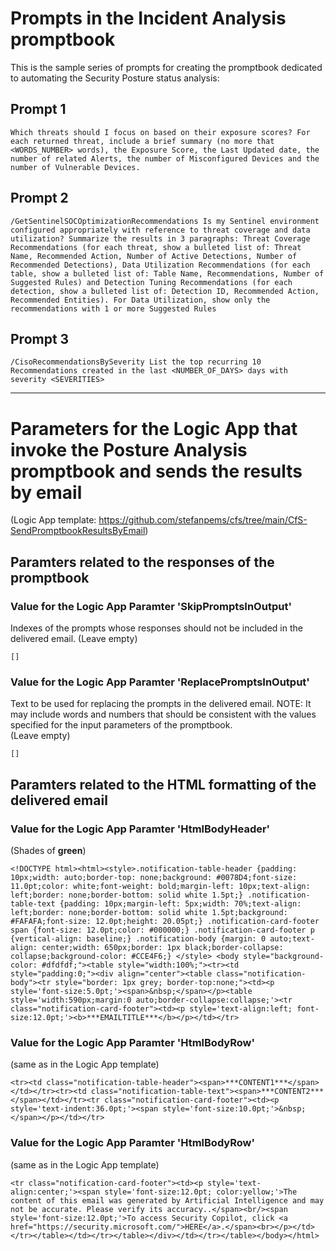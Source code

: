 # Prompts in the Incident Analysis promptbook

This is the sample series of prompts for creating the promptbook dedicated to automating the Security Posture status analysis:

## Prompt 1
```
Which threats should I focus on based on their exposure scores? For each returned threat, include a brief summary (no more that <WORDS_NUMBER> words), the Exposure Score, the Last Updated date, the number of related Alerts, the number of Misconfigured Devices and the number of Vulnerable Devices.
```

## Prompt 2
```
/GetSentinelSOCOptimizationRecommendations Is my Sentinel environment configured appropriately with reference to threat coverage and data utilization? Summarize the results in 3 paragraphs: Threat Coverage Recommendations (for each threat, show a bulleted list of: Threat Name, Recommended Action, Number of Active Detections, Number of Recommended Detections), Data Utilization Recommendations (for each table, show a bulleted list of: Table Name, Recommendations, Number of Suggested Rules) and Detection Tuning Recommendations (for each detection, show a bulleted list of: Detection ID, Recommended Action, Recommended Entities). For Data Utilization, show only the recommendations with 1 or more Suggested Rules
```

## Prompt 3
```
/CisoRecommendationsBySeverity List the top recurring 10 Recommendations created in the last <NUMBER_OF_DAYS> days with severity <SEVERITIES>
```


---

# Parameters for the Logic App that invoke the Posture Analysis promptbook and sends the results by email
(Logic App template: https://github.com/stefanpems/cfs/tree/main/CfS-SendPromptbookResultsByEmail)


## Paramters related to the responses of the promptbook


### Value for the Logic App Paramter 'SkipPromptsInOutput' 
Indexes of the prompts whose responses should not be included in the delivered email. 
(Leave empty)
```
[]
```

### Value for the Logic App Paramter 'ReplacePromptsInOutput' 
Text to be used for replacing the prompts in the delivered email. 
NOTE: It may include words and numbers that should be consistent with the values specified for the input parameters of the promptbook.  
(Leave empty)
```
[]
```


## Paramters related to the HTML formatting of the delivered email


### Value for the Logic App Paramter 'HtmlBodyHeader' 
(Shades of **green**)
```
<!DOCTYPE html><html><style>.notification-table-header {padding: 10px;width: auto;border-top: none;background: #0078D4;font-size: 11.0pt;color: white;font-weight: bold;margin-left: 10px;text-align: left;border: none;border-bottom: solid white 1.5pt;} .notification-table-text {padding: 10px;margin-left: 5px;width: 70%;text-align: left;border: none;border-bottom: solid white 1.5pt;background: #FAFAFA;font-size: 12.0pt;height: 20.05pt;} .notification-card-footer span {font-size: 12.0pt;color: #000000;} .notification-card-footer p {vertical-align: baseline;} .notification-body {margin: 0 auto;text-align: center;width: 650px;border: 1px black;border-collapse: collapse;background-color: #CCE4F6;} </style> <body style="background-color: #dfdfdf;"><table style="width:100%;"><tr><td style="padding:0;"><div align="center"><table class="notification-body"><tr style="border: 1px grey; border-top:none;"><td><p style='font-size:5.0pt;'><span>&nbsp;</span></p><table style='width:590px;margin:0 auto;border-collapse:collapse;'><tr class="notification-card-footer"><td><p style='text-align:left; font-size:12.0pt;'><b>***EMAILTITLE***</b></p></td></tr>
```

### Value for the Logic App Paramter 'HtmlBodyRow' 
(same as in the Logic App template)
```
<tr><td class="notification-table-header"><span>***CONTENT1***</span></td></tr><tr><td class="notification-table-text"><span>***CONTENT2***</span></td></tr><tr class="notification-card-footer"><td><p style='text-indent:36.0pt;'><span style='font-size:10.0pt;'>&nbsp;</span></p></td></tr>
```


### Value for the Logic App Paramter 'HtmlBodyRow' 
(same as in the Logic App template)
```
<tr class="notification-card-footer"><td><p style='text-align:center;'><span style='font-size:12.0pt; color:yellow;'>The content of this email was generated by Artificial Intelligence and may not be accurate. Please verify its accuracy..</span><br/><span style='font-size:12.0pt;'>To access Security Copilot, click <a href="https://security.microsoft.com/">HERE</a>.</span><br></p></td></tr></table></td></tr></table></div></td></tr></table></body></html>
```
